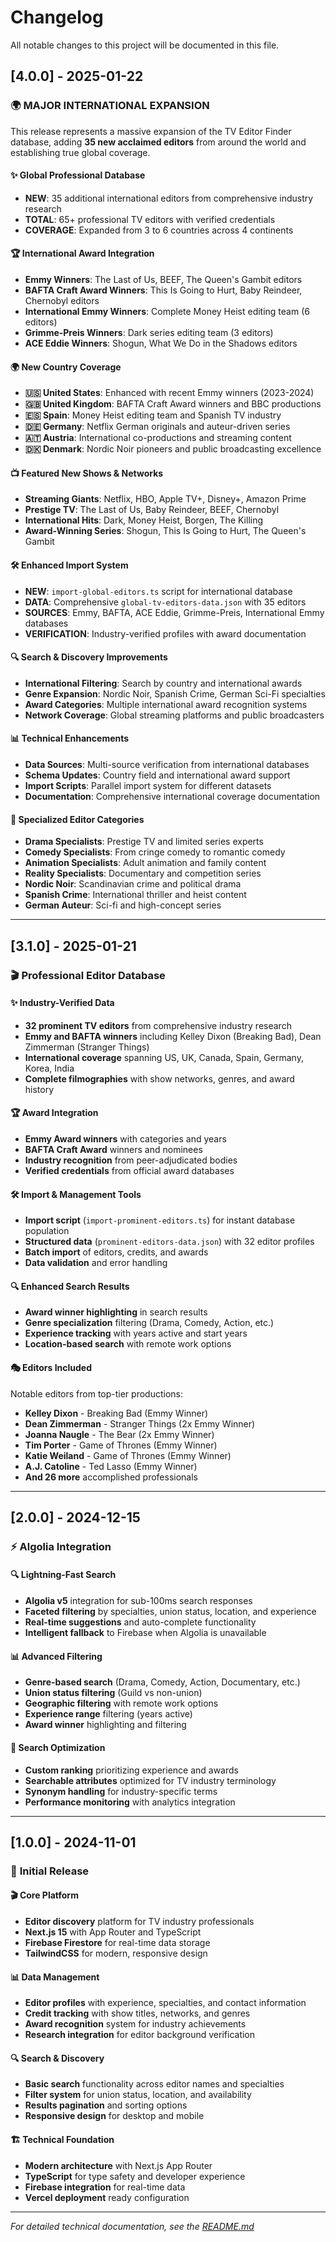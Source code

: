 # Changelog

All notable changes to this project will be documented in this file.

## [4.0.0] - 2025-01-22

### 🌍 **MAJOR INTERNATIONAL EXPANSION**

This release represents a massive expansion of the TV Editor Finder database, adding **35 new acclaimed editors** from around the world and establishing true global coverage.

#### ✨ **Global Professional Database**
- **NEW**: 35 additional international editors from comprehensive industry research
- **TOTAL**: 65+ professional TV editors with verified credentials
- **COVERAGE**: Expanded from 3 to 6 countries across 4 continents

#### 🏆 **International Award Integration**
- **Emmy Winners**: The Last of Us, BEEF, The Queen's Gambit editors
- **BAFTA Craft Award Winners**: This Is Going to Hurt, Baby Reindeer, Chernobyl editors  
- **International Emmy Winners**: Complete Money Heist editing team (6 editors)
- **Grimme-Preis Winners**: Dark series editing team (3 editors)
- **ACE Eddie Winners**: Shogun, What We Do in the Shadows editors

#### 🌍 **New Country Coverage**
- **🇺🇸 United States**: Enhanced with recent Emmy winners (2023-2024)
- **🇬🇧 United Kingdom**: BAFTA Craft Award winners and BBC productions
- **🇪🇸 Spain**: Money Heist editing team and Spanish TV industry
- **🇩🇪 Germany**: Netflix German originals and auteur-driven series
- **🇦🇹 Austria**: International co-productions and streaming content
- **🇩🇰 Denmark**: Nordic Noir pioneers and public broadcasting excellence

#### 📺 **Featured New Shows & Networks**
- **Streaming Giants**: Netflix, HBO, Apple TV+, Disney+, Amazon Prime
- **Prestige TV**: The Last of Us, Baby Reindeer, BEEF, Chernobyl
- **International Hits**: Dark, Money Heist, Borgen, The Killing
- **Award-Winning Series**: Shogun, This Is Going to Hurt, The Queen's Gambit

#### 🛠 **Enhanced Import System**
- **NEW**: `import-global-editors.ts` script for international database
- **DATA**: Comprehensive `global-tv-editors-data.json` with 35 editors
- **SOURCES**: Emmy, BAFTA, ACE Eddie, Grimme-Preis, International Emmy databases
- **VERIFICATION**: Industry-verified profiles with award documentation

#### 🔍 **Search & Discovery Improvements**
- **International Filtering**: Search by country and international awards
- **Genre Expansion**: Nordic Noir, Spanish Crime, German Sci-Fi specialties
- **Award Categories**: Multiple international award recognition systems
- **Network Coverage**: Global streaming platforms and public broadcasters

#### 📊 **Technical Enhancements**
- **Data Sources**: Multi-source verification from international databases
- **Schema Updates**: Country field and international award support
- **Import Scripts**: Parallel import system for different datasets
- **Documentation**: Comprehensive international coverage documentation

#### 🎯 **Specialized Editor Categories**
- **Drama Specialists**: Prestige TV and limited series experts
- **Comedy Specialists**: From cringe comedy to romantic comedy
- **Animation Specialists**: Adult animation and family content
- **Reality Specialists**: Documentary and competition series
- **Nordic Noir**: Scandinavian crime and political drama
- **Spanish Crime**: International thriller and heist content
- **German Auteur**: Sci-fi and high-concept series

---

## [3.1.0] - 2025-01-21

### 🎬 **Professional Editor Database**

#### ✨ **Industry-Verified Data**
- **32 prominent TV editors** from comprehensive industry research
- **Emmy and BAFTA winners** including Kelley Dixon (Breaking Bad), Dean Zimmerman (Stranger Things)
- **International coverage** spanning US, UK, Canada, Spain, Germany, Korea, India
- **Complete filmographies** with show networks, genres, and award history

#### 🏆 **Award Integration** 
- **Emmy Award winners** with categories and years
- **BAFTA Craft Award** winners and nominees  
- **Industry recognition** from peer-adjudicated bodies
- **Verified credentials** from official award databases

#### 🛠 **Import & Management Tools**
- **Import script** (`import-prominent-editors.ts`) for instant database population
- **Structured data** (`prominent-editors-data.json`) with 32 editor profiles
- **Batch import** of editors, credits, and awards
- **Data validation** and error handling

#### 🔍 **Enhanced Search Results**
- **Award winner highlighting** in search results
- **Genre specialization** filtering (Drama, Comedy, Action, etc.)
- **Experience tracking** with years active and start years
- **Location-based search** with remote work options

#### 🎭 **Editors Included**
Notable editors from top-tier productions:
- **Kelley Dixon** - Breaking Bad (Emmy Winner)
- **Dean Zimmerman** - Stranger Things (2x Emmy Winner)  
- **Joanna Naugle** - The Bear (2x Emmy Winner)
- **Tim Porter** - Game of Thrones (Emmy Winner)
- **Katie Weiland** - Game of Thrones (Emmy Winner)
- **A.J. Catoline** - Ted Lasso (Emmy Winner)
- **And 26 more** accomplished professionals

---

## [2.0.0] - 2024-12-15

### ⚡ **Algolia Integration**

#### 🔍 **Lightning-Fast Search**
- **Algolia v5** integration for sub-100ms search responses
- **Faceted filtering** by specialties, union status, location, and experience
- **Real-time suggestions** and auto-complete functionality
- **Intelligent fallback** to Firebase when Algolia is unavailable

#### 📊 **Advanced Filtering**
- **Genre-based search** (Drama, Comedy, Action, Documentary, etc.)
- **Union status filtering** (Guild vs non-union)
- **Geographic filtering** with remote work options
- **Experience range** filtering (years active)
- **Award winner** highlighting and filtering

#### 🎯 **Search Optimization**
- **Custom ranking** prioritizing experience and awards
- **Searchable attributes** optimized for TV industry terminology
- **Synonym handling** for industry-specific terms
- **Performance monitoring** with analytics integration

---

## [1.0.0] - 2024-11-01

### 🚀 **Initial Release**

#### 🎬 **Core Platform**
- **Editor discovery** platform for TV industry professionals
- **Next.js 15** with App Router and TypeScript
- **Firebase Firestore** for real-time data storage
- **TailwindCSS** for modern, responsive design

#### 📊 **Data Management**
- **Editor profiles** with experience, specialties, and contact information
- **Credit tracking** with show titles, networks, and genres
- **Award recognition** system for industry achievements
- **Research integration** for editor background verification

#### 🔍 **Search & Discovery**
- **Basic search** functionality across editor names and specialties
- **Filter system** for union status, location, and availability
- **Results pagination** and sorting options
- **Responsive design** for desktop and mobile

#### 🏗 **Technical Foundation**
- **Modern architecture** with Next.js App Router
- **TypeScript** for type safety and developer experience
- **Firebase integration** for real-time data
- **Vercel deployment** ready configuration

---

*For detailed technical documentation, see the [README.md](README.md)* 